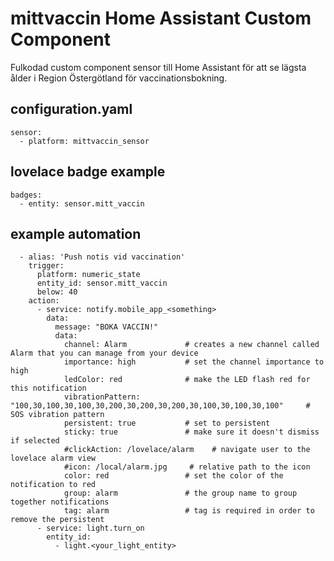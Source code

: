 # mittvaccin Home Assistant Custom Component
Fulkodad custom component sensor till Home Assistant för att se lägsta ålder i Region Östergötland för vaccinationsbokning.

## configuration.yaml

```
sensor:
  - platform: mittvaccin_sensor
```

## lovelace badge example

```
badges:
  - entity: sensor.mitt_vaccin
```

## example automation

```
  - alias: 'Push notis vid vaccination'
    trigger:
      platform: numeric_state
      entity_id: sensor.mitt_vaccin
      below: 40
    action:
      - service: notify.mobile_app_<something>
        data:
          message: "BOKA VACCIN!"
          data:
            channel: Alarm             # creates a new channel called Alarm that you can manage from your device
            importance: high           # set the channel importance to high
            ledColor: red              # make the LED flash red for this notification
            vibrationPattern: "100,30,100,30,100,30,200,30,200,30,200,30,100,30,100,30,100"     # SOS vibration pattern
            persistent: true           # set to persistent
            sticky: true               # make sure it doesn't dismiss if selected
            #clickAction: /lovelace/alarm    # navigate user to the lovelace alarm view
            #icon: /local/alarm.jpg     # relative path to the icon
            color: red                 # set the color of the notification to red
            group: alarm               # the group name to group together notifications
            tag: alarm                 # tag is required in order to remove the persistent
      - service: light.turn_on
        entity_id:
          - light.<your_light_entity>
```
